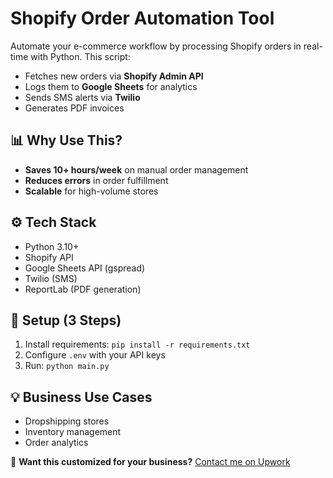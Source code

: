 # Shopify Order Automation Tool

Automate your e-commerce workflow by processing Shopify orders in real-time with Python. This script:
- Fetches new orders via **Shopify Admin API**
- Logs them to **Google Sheets** for analytics  
- Sends SMS alerts via **Twilio**  
- Generates PDF invoices  

## 📊 Why Use This?
- **Saves 10+ hours/week** on manual order management  
- **Reduces errors** in order fulfillment  
- **Scalable** for high-volume stores  

## ⚙️ Tech Stack
- Python 3.10+  
- Shopify API  
- Google Sheets API (gspread)  
- Twilio (SMS)  
- ReportLab (PDF generation)  

## 🚀 Setup (3 Steps)
1. Install requirements: `pip install -r requirements.txt`  
2. Configure `.env` with your API keys  
3. Run: `python main.py`  

## 💡 Business Use Cases
- Dropshipping stores  
- Inventory management  
- Order analytics  

📌 **Want this customized for your business?** [Contact me on Upwork](https://www.upwork.com/freelancers/~016b6b9cae6189bad0?mp_source=share)  

